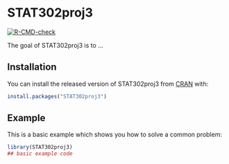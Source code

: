 
# STAT302proj3

<!-- badges: start -->
[![R-CMD-check](https://github.com/wang-leqi/STAT302proj3/workflows/R-CMD-check/badge.svg)](https://github.com/wang-leqi/STAT302proj3/actions)
<!-- badges: end -->

The goal of STAT302proj3 is to ...

## Installation

You can install the released version of STAT302proj3 from [CRAN](https://CRAN.R-project.org) with:

``` r
install.packages("STAT302proj3")
```

## Example

This is a basic example which shows you how to solve a common problem:

``` r
library(STAT302proj3)
## basic example code
```

